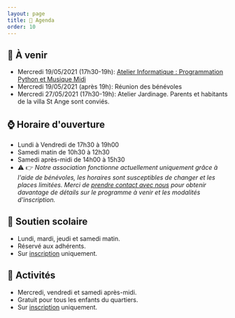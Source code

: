 ```yaml
---
layout: page
title: 📅 Agenda
order: 10
---
```


## 📝 À venir

* Mercredi 19/05/2021 (17h30-19h): [Atelier Informatique : Programmation Python et Musique Midi](https://aecs-17.github.io/AECS-informatique/python-midi/)
* Mercredi 19/05/2021 (après 19h): Réunion des bénévoles
* Mercredi 27/05/2021 (17h30-19h): Atelier Jardinage. Parents et habitants de la villa St Ange sont conviés.

## ⌚ Horaire d'ouverture

* Lundi à Vendredi de 17h30 à 19h00
* Samedi matin de 10h30 à 12h30
* Samedi après-midi de 14h00 à 15h30
* ⚠️ 👉 *Notre association fonctionne actuellement uniquement grâce à l'aide de bénévoles, les horaires sont susceptibles de changer et les places limitées. Merci de [prendre contact avec nous](#footer) pour obtenir davantage de détails sur le programme à venir et les modalités d'inscription.*

## 🎒 Soutien scolaire

* Lundi, mardi, jeudi et samedi matin.
* Réservé aux adhérents.
* Sur [inscription](#footer) uniquement.

## 🎨 Activités

* Mercredi, vendredi et samedi après-midi.
* Gratuit pour tous les enfants du quartiers.
* Sur [inscription](#footer) uniquement.

